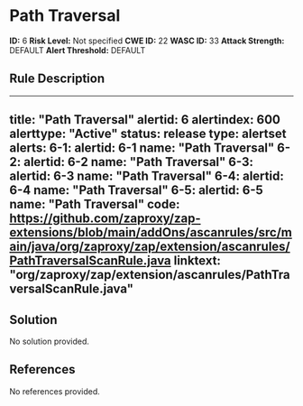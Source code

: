 
# Path Traversal

**ID:** 6
**Risk Level:** Not specified
**CWE ID:** 22
**WASC ID:** 33
**Attack Strength:** DEFAULT
**Alert Threshold:** DEFAULT

## Rule Description
---
title: "Path Traversal"
alertid: 6
alertindex: 600
alerttype: "Active"
status: release
type: alertset
alerts:
   6-1:
      alertid: 6-1
      name: "Path Traversal"
   6-2:
      alertid: 6-2
      name: "Path Traversal"
   6-3:
      alertid: 6-3
      name: "Path Traversal"
   6-4:
      alertid: 6-4
      name: "Path Traversal"
   6-5:
      alertid: 6-5
      name: "Path Traversal"
code: https://github.com/zaproxy/zap-extensions/blob/main/addOns/ascanrules/src/main/java/org/zaproxy/zap/extension/ascanrules/PathTraversalScanRule.java
linktext: "org/zaproxy/zap/extension/ascanrules/PathTraversalScanRule.java"
---


## Solution
No solution provided.

## References
No references provided.
